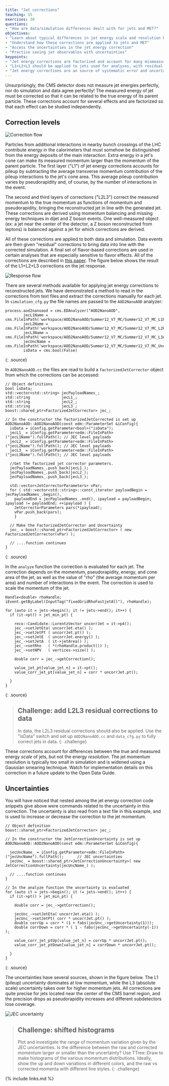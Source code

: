 ```yaml
---
title: "Jet corrections"
teaching: 15
exercises: 30
questions:
- "How are data/simulation differences dealt with for jets and MET?"
objectives:
- "Learn about typical differences in jet energy scale and resolution between data and simulation"
- "Understand how these corrections are applied to jets and MET"
- "Access the uncertainties in the jet energy correction"
- "Practice saving jet observables with uncertainties"
keypoints:
- "Jet energy corrections are factorized and account for many mismeasurement effects"
- "L1+L2+L3 should be applied to jets used for analyses, with residual corrections for data"
- "Jet energy corrections are an source of systematic error and uncertainties should be evaluated"
---
```


Unsurprisingly, the CMS detector does not measure jet energies perfectly, nor
do simulation and data agree perfectly! The measured energy of jet must be
corrected so that it can be related to the true energy of its parent particle.
These corrections account for several effects and are factorized so that each
effect can be studied independently. 

## Correction levels

<img src="correctionFlow.PNG" alt="Correction flow" />

Particles from additional interactions in nearby bunch crossings of the LHC contribute energy in the calorimeters that must somehow be distinguished from the
energy deposits of the main interaction. Extra energy in a jet's cone can make its measured momentum larger than the momentum of the parent particle.
The first layer ("L1") of jet energy corrections accounts for pileup by subtracting the average transverse momentum contribution of the pileup interactions to
the jet's cone area. This average pileup contribution varies by pseudorapidity and, of course, by the number of interactions in the event. 

The second and third layers of corrections ("L2L3") correct the measured momentum to the true momentum as functions of momentum and pseudorapidity, bringing
the reconstructed jet in line with the generated jet. These corrections are derived using momentum balancing and missing energy techniques in dijet and Z
boson events. One well-measured object (ex: a jet near the center of the detector, a Z boson reconstructed from leptons) is balanced against a jet for which
corrections are derived.

All of these corrections are applied to both data and simulation. Data events are then given "residual" corrections to bring data into line with the corrected
simulation. A final set of flavor-based corrections are used in certain analyses that are especially sensitive to flavor effects. All of the corrections are
described in [this paper](https://arxiv.org/pdf/1107.4277.pdf). The figure below shows the result of the L1+L2+L3 corrections on the jet response.

<img src="responseFlow.PNG" alt="Response flow" />

There are several methods available for applying jet energy corrections to reconstructed jets. We have demonstrated a method to read in the corrections from
text files and extract the corrections manually for each jet. In `simulation_cfg.py` the file names are passed to the `AOD2NanoAOD` analyzer:

~~~
process.aod2nanoaod = cms.EDAnalyzer("AOD2NanoAOD",
        jecL1Name = cms.FileInPath('workspace/AOD2NanoAOD/Summer12_V7_MC/Summer12_V7_MC_L1FastJet_AK5PFchs.txt'),
        jecL2Name = cms.FileInPath('workspace/AOD2NanoAOD/Summer12_V7_MC/Summer12_V7_MC_L2Relative_AK5PFchs.txt'),
        jecL3Name = cms.FileInPath('workspace/AOD2NanoAOD/Summer12_V7_MC/Summer12_V7_MC_L3Absolute_AK5PFchs.txt'),
        jecUncName = cms.FileInPath('workspace/AOD2NanoAOD/Summer12_V7_MC/Summer12_V7_MC_Uncertainty_AK5PFchs.txt'),
        isData = cms.bool(False)
~~~
{: .source}

In `AOD2NanoAOD.cc` the files are read to build a `factorizedJetCorrector` object from which the corrections can be accessed:

~~~
// Object definitions
bool isData;
std::vector<std::string> jecPayloadNames_;
std::string              jecL1_;
std::string              jecL2_;
std::string              jecL3_;
boost::shared_ptr<FactorizedJetCorrector> jec_;

// In the constructor the factorizedJetCorrected is set up
AOD2NanoAOD::AOD2NanoAOD(const edm::ParameterSet &iConfig){
  isData = iConfig.getParameter<bool>("isData");
  jecL1_ = iConfig.getParameter<edm::FileInPath>("jecL1Name").fullPath(); // JEC level payloads                     
  jecL2_ = iConfig.getParameter<edm::FileInPath>("jecL2Name").fullPath(); // JEC level payloads                     
  jecL3_ = iConfig.getParameter<edm::FileInPath>("jecL3Name").fullPath(); // JEC level payloads                     

  //Get the factorized jet corrector parameters.
  jecPayloadNames_.push_back(jecL1_);
  jecPayloadNames_.push_back(jecL2_);
  jecPayloadNames_.push_back(jecL3_);
    
  std::vector<JetCorrectorParameters> vPar;
  for ( std::vector<std::string>::const_iterator payloadBegin = jecPayloadNames_.begin(),
    payloadEnd = jecPayloadNames_.end(), ipayload = payloadBegin; ipayload != payloadEnd; ++ipayload ) {
    JetCorrectorParameters pars(*ipayload);
    vPar.push_back(pars);
    }

  // Make the FactorizedJetCorrector and Uncertainty                                                                                              
  jec_ = boost::shared_ptr<FactorizedJetCorrector> ( new FactorizedJetCorrector(vPar) );

  // ....function continues
}
~~~
{: .source}

In the `analyze` function the correction is evaluated for each jet. The correction depends on
the momentum, pseudorapidity, energy, and cone area of the jet, as well as the value of "rho" (the average momentum
per area) and number of interactions in the event. The correction is used to scale the momentum of the jet.

~~~
Handle<double> rhoHandle;
iEvent.getByLabel(InputTag("fixedGridRhoFastjetAll"), rhoHandle);

for (auto it = jets->begin(); it != jets->end(); it++) {
  if (it->pt() > jet_min_pt) {

    reco::Candidate::LorentzVector uncorrJet = it->p4();
    jec_->setJetEta( uncorrJet.eta() );
    jec_->setJetPt ( uncorrJet.pt() );
    jec_->setJetE  ( uncorrJet.energy() );
    jec_->setJetA  ( it->jetArea() );
    jec_->setRho   ( *(rhoHandle.product()) );
    jec_->setNPV   ( vertices->size() );

    double corr = jec_->getCorrection();

    value_jet_pt[value_jet_n] = it->pt();
    value_corr_jet_pt[value_jet_n] = corr * uncorrJet.pt();
   
  }
}
~~~
{: .source}

>## Challenge: add L2L3 residual corrections to data
>
>In data, the L2L3 residual corrections should also be applied. Use the "isData" switch and set up `AOD2NanoAOD.cc` and `data_cfg.py`
>to fully correct jets in data.
{: .challenge}

These corrections account for differences between the true and measured energy *scale* of jets, but not the energy *resolution*. The jet momentum resolution
is typically too small in simulation and is widened using a Gaussian smearing technique. Watch for implementation details on this correction in a future
update to the Open Data Guide. 

## Uncertainties

You will have noticed that nested among the jet energy correction code snippets give above were commands related to the uncertainty in this correction.
The uncertainty is also read from a text file in this example, and is used to increase or decrease the correction to the jet momentum. 

~~~
// Object definition
boost::shared_ptr<FactorizedJetCorrector> jec_;

// In the constructor the JetCorrectionUncertainty is set up
AOD2NanoAOD::AOD2NanoAOD(const edm::ParameterSet &iConfig){

  jecUncName_ = iConfig.getParameter<edm::FileInPath>("jecUncName").fullPath();      // JEC uncertainties                               
  jecUnc_ = boost::shared_ptr<JetCorrectionUncertainty>( new JetCorrectionUncertainty(jecUncName_) );

  // ....function continues
}

// In the analyze function the uncertainty is evaluated
for (auto it = jets->begin(); it != jets->end(); it++) {
  if (it->pt() > jet_min_pt) {

    double corr = jec_->getCorrection();

    jecUnc_->setJetEta( uncorrJet.eta() );
    jecUnc_->setJetPt( corr * uncorrJet.pt() );
    double corrUp = corr * (1 + fabs(jecUnc_->getUncertainty(1)));
    double corrDown = corr * ( 1 - fabs(jecUnc_->getUncertainty(-1)) );

    value_corr_jet_ptUp[value_jet_n] = corrUp * uncorrJet.pt();
    value_corr_jet_ptDown[value_jet_n] = corrDown * uncorrJet.pt();
   
  }
}
~~~
{: .source}

The uncertainties have several sources, shown in the figure below. The L1 (pileup) uncertainty dominates at low momentum,
while the L3 (absolute scale) uncertainty takes over for higher momentum jets. All corrections are quite precise for
jets located near the center of the CMS barrel region, and the precision drops as pseudorapidity increases and different
subdetectors lose coverage. 

<img src="uncertainties.PNG" alt="JEC uncertainty" />

>## Challenge: shifted histograms
>
>Plot and investigate the range of momentum variation given by the JEC uncertainties. Is the difference between the
>raw and corrected momentum larger or smaller than the uncertainty? Use TTree::Draw to make histograms of the various
>momentum distributions. Ideally, show the up and down variations in different colors, and the raw vs corrected momenta
>with different line styles.
{: .challenge}

{% include links.md %}

